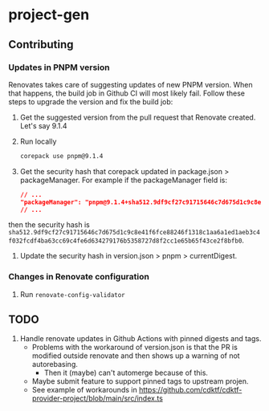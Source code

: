# project-gen

## Contributing

### Updates in PNPM version

Renovates takes care of suggesting updates of new PNPM version. When that happens, the build job in Github CI will most likely fail. Follow these steps to upgrade the version and fix the build job:

1. Get the suggested version from the pull request that Renovate created. Let's say 9.1.4
1. Run locally

    ```bash
    corepack use pnpm@9.1.4
    ```

1. Get the security hash that corepack updated in package.json > packageManager. For example if the packageManager field is:

    ```json
    // ...
    "packageManager": "pnpm@9.1.4+sha512.9df9cf27c91715646c7d675d1c9c8e41f6fce88246f1318c1aa6a1ed1aeb3c4f032fcdf4ba63cc69c4fe6d634279176b5358727d8f2cc1e65b65f43ce2f8bfb0"
    // ...
    ```

then the security hash is `sha512.9df9cf27c91715646c7d675d1c9c8e41f6fce88246f1318c1aa6a1ed1aeb3c4f032fcdf4ba63cc69c4fe6d634279176b5358727d8f2cc1e65b65f43ce2f8bfb0`.

1. Update the security hash in version.json > pnpm > currentDigest.

### Changes in Renovate configuration

1. Run `renovate-config-validator`

## TODO

1. Handle renovate updates in Github Actions with pinned digests and tags.
    - Problems with the workaround of version.json is that the PR is modified outside renovate and then shows up a warning of not autorebasing.
        - Then it (maybe) can't automerge because of this.
    - Maybe submit feature to support pinned tags to upstream projen.
    - See example of workarounds in <https://github.com/cdktf/cdktf-provider-project/blob/main/src/index.ts>
